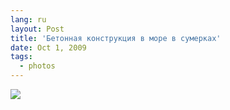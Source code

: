 ```yaml
---
lang: ru
layout: Post
title: 'Бетонная конструкция в море в сумерках'
date: Oct 1, 2009
tags:
  - photos
---
```


![](/images/blog/2009-09-23-5D-1982-Artem-Sapegin.jpg)

